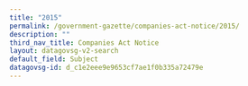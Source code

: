 ```yaml
---
title: "2015"
permalink: /government-gazette/companies-act-notice/2015/
description: ""
third_nav_title: Companies Act Notice
layout: datagovsg-v2-search
default_field: Subject
datagovsg-id: d_c1e2eee9e9653cf7ae1f0b335a72479e
---
```

